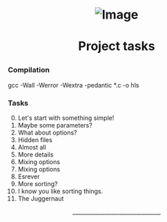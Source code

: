 # <p align="center">![Image](https://github.com/fichier.png) </p>
# <p align="center"> Project tasks </p>


### Compilation

gcc -Wall -Werror -Wextra -pedantic *.c -o hls
  
###  Tasks

0. Let's start with something simple! 
1. Maybe some parameters? 
2. What about options? 
3. Hidden files 
4. Almost all 
5. More details 
6. Mixing options 
6. Mixing options 
7. Esrever 
8. More sorting? 
9. I know you like sorting things. 
10. The Juggernaut 


<p align= "center">________________________________</>


